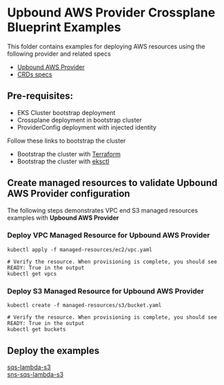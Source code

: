 # Upbound AWS Provider Crossplane Blueprint Examples
This folder contains examples for deploying AWS resources using the following provider and related specs

- [Upbound AWS Provider](https://github.com/upbound/provider-aws)
- [CRDs specs](https://marketplace.upbound.io/providers/upbound/provider-aws/)

## Pre-requisites:
 - EKS Cluster bootstrap deployment
 - Crossplane deployment in bootstrap cluster
 - ProviderConfig deployment with injected identity

Follow these links to bootstrap the cluster
- Bootstrap the cluster with [Terraform](../../bootstrap/terraform/README.md)
- Bootstrap the cluster with [eksctl](../../bootstrap/eksctl/README.md)


## Create managed resources to validate Upbound AWS Provider configuration
The following steps demonstrates VPC end S3 managed resources examples with **Upbound AWS Provider**


### Deploy VPC Managed Resource for Upbound AWS Provider

```shell
kubectl apply -f managed-resources/ec2/vpc.yaml

# Verify the resource. When provisioning is complete, you should see READY: True in the output
kubectl get vpcs
```

### Deploy S3 Managed Resource for Upbound AWS Provider
```shell
kubectl create -f managed-resources/s3/bucket.yaml

# Verify the resource. When provisioning is complete, you should see READY: True in the output
kubectl get buckets
```

## Deploy the examples

[sqs-lambda-s3](composite-resources/serverless-examples/sqs-lambda-s3/README.md)<br>
[sns-sqs-lambda-s3](composite-resources/serverless-examples/sns-sqs-lambda-s3/README.md)
